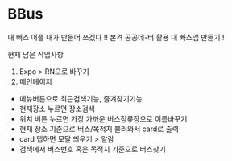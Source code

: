 # BBus
내 뻐스 어플 내가 만들어 쓰겠다 !!
본격 공공데-터 활용 내 빠스앱 만들기 !

현재 남은 작업사항
1. Expo > RN으로 바꾸기
2. 메인페이지
- 메뉴버튼으로 최근검색기능, 즐겨찾기기능
- 현재장소 누르면 장소검색
- 위치 버튼 누르면 가장 가까운 버스정류장으로 이름바꾸기
- 현재 장소 기준으로 버스/목적지 불러와서 card로 출력
- card 탭하면 모달 띄우기 > 알람
- 검색에서 버스번호 혹은 목적지 기준으로 버스찾기
